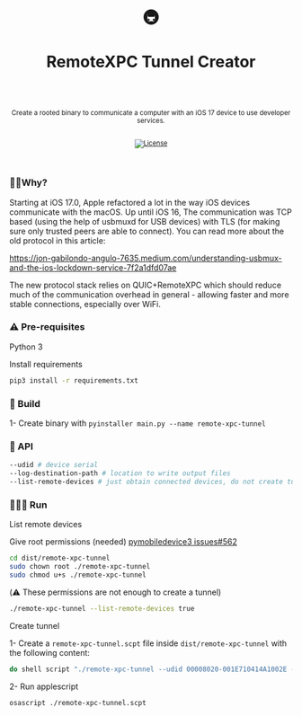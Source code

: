 <div align="center">
  <h1>
    <br/>
    🚇
    <br />
    <br />
    RemoteXPC Tunnel Creator
    <br />
    <br />
  </h1>
  <sup>
    <br />
   Create a rooted binary to communicate a computer with an iOS 17 device to use developer services.</em>
    <br />
    <br />

[![License](https://img.shields.io/badge/-MIT-red.svg?longCache=true&style=for-the-badge)](https://github.com/morellexf13/boilersnake/blob/main/LICENSE)

  </sup>
</div>

<br>

### 🙋🏼Why?

Starting at iOS 17.0, Apple refactored a lot in the way iOS devices communicate with the macOS. Up until iOS 16, The communication was TCP based (using the help of usbmuxd for USB devices) with TLS (for making sure only trusted peers are able to connect). You can read more about the old protocol in this article:

https://jon-gabilondo-angulo-7635.medium.com/understanding-usbmux-and-the-ios-lockdown-service-7f2a1dfd07ae

The new protocol stack relies on QUIC+RemoteXPC which should reduce much of the communication overhead in general - allowing faster and more stable connections, especially over WiFi.

### ⚠️ Pre-requisites

Python 3

Install requirements

```bash
pip3 install -r requirements.txt
```

### 🦺 Build

1- Create binary with ```pyinstaller main.py --name remote-xpc-tunnel```

### 🚀 API

```bash
--udid # device serial
--log-destination-path # location to write output files
--list-remote-devices # just obtain connected devices, do not create tunnels
```

### 🏃🏽‍♂️ Run

List remote devices

Give root permissions (needed) [pymobiledevice3 issues#562](https://github.com/doronz88/pymobiledevice3/issues/562#issuecomment-1724226316)

```bash
cd dist/remote-xpc-tunnel
sudo chown root ./remote-xpc-tunnel
sudo chmod u+s ./remote-xpc-tunnel
```
(⚠️ These permissions are not enough to create a tunnel)

```bash
./remote-xpc-tunnel --list-remote-devices true
```

Create tunnel

1- Create a `remote-xpc-tunnel.scpt` file inside `dist/remote-xpc-tunnel` with the following content:

```bash
do shell script "./remote-xpc-tunnel --udid 00008020-001E710414A1002E --log-destination-path /Users/juan/Library/Apptim/remote-xpc-tunnel/rsd.json" with prompt "Apptim needs permissions to Create iOS connection tunnel" with administrator privileges
```

2- Run applescript

```bash
osascript ./remote-xpc-tunnel.scpt
```
